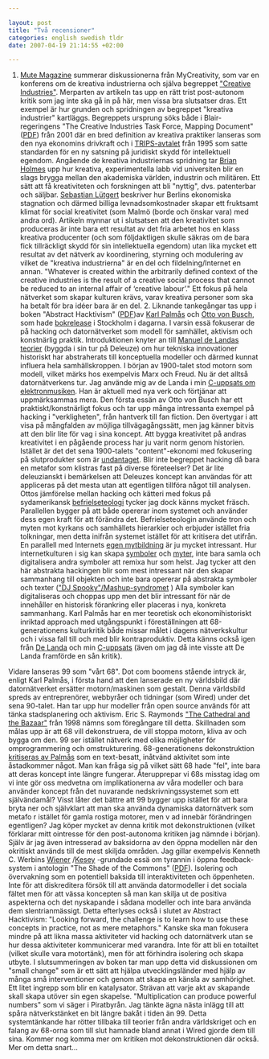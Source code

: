 ```yaml
--- 

layout: post
title: "Två recensioner" 
categories: english swedish tldr 
date: 2007-04-19 21:14:55 +02:00 

---
```


1. [Mute Magazine](http://www.metamute.org/ "Mute Magazine") summerar diskussionerna från MyCreativity, som var en konferens om de kreativa industrierna och själva begreppet ["Creative Industries"](http://copyriot.wordpress.com/2007/01/27/why-were-still-not-content-with-content/). Merparten av artikeln tas upp en rätt trist post-autonom kritik som jag inte ska gå in på här, men vissa bra slutsatser dras. Ett exempel är hur grunden och spridningen av begreppet "kreativa industrier" kartläggs. Begreppets ursprung söks både i Blair-regeringens "The Creative Industries Task Force, Mapping Document" ([PDF](http://www.culture.gov.uk/culture/pdf/part/1.pdf "PDF")) från 2001 där en bred definition av kreativa praktiker lanseras som den nya ekonomins drivkraft och i [TRIPS-avtalet](http://sv.wikipedia.org/wiki/TRIPS "TRIPS-avtalet") från 1995 som satte standarden för en ny satsning på juridiskt skydd för intellektuell egendom. Angående de kreativa industriernas spridning tar [Brian Holmes](http://pzwart.wdka.hro.nl/mdr/research/bholmes/ "Brian Holmes") upp hur kreativa, experimentella labb vid universiten blir en slags brygga mellan den akademiska världen, industrin och militären. Ett sätt att få kreativiteten och forskningen att bli "nyttig", dvs. patenterbar och säljbar. [Sebastian Lütgert](http://www.rolux.org/ "Sebastian Lütgert") beskriver hur Berlins ekonomiska stagnation och därmed billiga levnadsomkostnader skapar ett fruktsamt klimat för social kreativitet (som Malmö (borde och önskar vara) med andra ord). Artikeln mynnar ut i slutsatsen att den kreativitet som produceras är inte bara ett resultat av det fria arbetet hos en klass kreativa producenter (och som följdaktligen skulle säkras om de bara fick tillräckligt skydd för sin intellektuella egendom) utan lika mycket ett resultat av det nätverk av koordinering, styrning och modulering av vilket de "kreativa industrierna" är en del och fildelning/Internet en annan. "Whatever is created within the arbitrarily defined context of the creative industries is the result of a creative social process that cannot be reduced to an internal affair of ‘creative labour’." Ett fokus på hela nätverket som skapar kulturen krävs, varav kreativa personer som ska ha betalt för bra idéer bara är en del. 2. Liknande tankegångar tas upp i boken "Abstract Hacktivism" ([PDF](http://www.kulturservern.se/wronsov/selfpassage/research/AbstractHacktivism-book.pdf "PDF"))av [Karl Palmås](http://www.isk-gbg.org/99our68/ "Karl Palmås") och [Otto von Busch](http://www.we-make-money-not-art.com/archives/009391.php "Otto von Busch"), som hade [bokrelease](http://www.isk-gbg.org/99our68/?p=98 "bokrelease") i Stockholm i dagarna. I varsin essä fokuserar de på hacking och datornätverket som modell för samhället, aktivism och konstnärlig praktik. Introduktionen knyter an till [Manuel de Landas teorier](http://en.wikipedia.org/wiki/Manuel_de_Landa "Manuel de Landas teorier") (byggda i sin tur på Deleuze) om hur tekniska innovationer historiskt har abstraherats till konceptuella modeller och därmed kunnat influera hela samhällskroppen. I början av 1900-talet stod motorn som modell, vilket märks hos exempelvis Marx och Freud. Nu är det alltså datornätverkens tur. Jag använde mig av de Landa i min [C-uppsats om elektronmusiken](http://fadetogrey.wordpress.com/2007/01/16/the-sound-of-war-in-the-noise-of-music/ "C-uppsats om elektronmusiken"). Han är aktuell med nya verk och förtjänar att uppmärksammas mera. Den första essän av Otto von Busch har ett praktiskt/konstnärligt fokus och tar upp många intressanta exempel på hacking i "verkligheten", från hantverk till fan fiction. Den övertygar i att visa på mångfalden av möjliga tillvägagångssätt, men jag känner bitvis att den blir lite för vag i sina koncept. Att bygga kreativitet på andras kreativitet i en pågående process har ju varit norm genom historien. Istället är det det sena 1900-talets "content"-ekonomi med fokusering på slutprodukter som är [undantaget](http://copyriot.se/2007/03/25/fonogramekonomin-som-historisk-parentes/ "undantaget"). Blir inte begreppet hacking då bara en metafor som klistras fast på diverse företeelser? Det är lite deleuzianskt i bemärkelsen att Deleuzes koncept kan användas för att appliceras på det mesta utan att egentligen tillföra något till analysen. Ottos jämförelse mellan hacking och kätteri med fokus på sydamerikansk [befrielseteologi](http://sv.wikipedia.org/wiki/Befrielseteologi "befrielseteologi") tycker jag dock känns mycket fräsch. Parallellen bygger på att både opererar inom systemet och använder dess egen kraft för att förändra det. Befrielseteologin använde tron och myten mot kyrkans och samhällets hierarkier och erbjuder istället fria tolkningar, men detta inifrån systemet istället för att kritisera det utifrån. En parallell med Internets [egen mytbildning](http://images.google.com/images?q=kopimi "egen mytbildning") är ju mycket intressant. Hur internetkulturen i sig kan skapa [symboler](http://images.google.com/images?q=kopimi "symboler") och [myter](http://images.google.com/images?q=arga+unga+hackare "myter"), inte bara samla och digitalisera andra symboler att remixa hur som helst. Jag tycker att den här abstrakta hackingen blir som mest intressant när den skapar sammanhang till objekten och inte bara opererar på abstrakta symboler och texter (["DJ Spooky"/Mashup-syndromet](http://fadetogrey.wordpress.com/2007/03/15/kontexter-i-rundgang/) ) Alla symboler kan digitaliseras och choppas upp men det blir intressant för när de innehåller en historisk förankring eller placeras i nya, konkreta sammanhang. Karl Palmås har en mer teoretisk och ekonomihistoriskt inriktad approach med utgångspunkt i föreställningen att 68-generationens kulturkritik både missar målet i dagens nätverkskultur och i vissa fall till och med blir kontraproduktiv. Detta känns också igen från [De Landa](http://www.shaviro.com/Blog/?p=541 "De Landa") och min [C-uppsats](http://fadetogrey.wordpress.com/2007/01/16/the-sound-of-war-in-the-noise-of-music/ "C-uppsats") (även om jag då inte visste att De Landa framförde en sån kritik). 

Vidare lanseras 99 som "vårt 68". Dot com boomens stående intryck är, enligt Karl Palmås, i första hand att den lanserade en ny världsbild där datornätverket ersätter motorn/maskinen som gestalt. Denna världsbild spreds av entreprenörer, webbyråer och tidningar (som Wired) under det sena 90-talet. Han tar upp hur modeller från open source används för att tänka stadsplanering och aktivism. Eric S. Raymonds ["The Cathedral and the Bazaar"](http://www.firstmonday.org/issues/issue3_3/raymond/) från 1998 nämns som föregångare till detta. Skillnaden som målas upp är att 68 vill dekonstruera, de vill stoppa motorn, kliva av och bygga om den. 99 ser istället nätverk med olika möjligheter för omprogrammering och omstrukturering. 68-generationens dekonstruktion [kritiseras av Palmås](http://www.isk-gbg.org/99our68/?p=100#more-100 "kritiseras av Palmås") som en text-besatt, inåtvänd aktivitet som inte åstadkommer något. Man kan fråga sig på vilket sätt 68 hade "fel", inte bara att deras koncept inte längre fungerar. Återupprepar vi 68s misstag idag om vi inte gör oss medvetna om implikationerna av våra modeller och bara använder koncept från det nuvarande nedskrivningssystemet som ett självändamål? Visst låter det bättre att 99 bygger upp istället för att bara bryta ner och självklart att man ska använda dynamiska datornätverk som metafo r istället för gamla rostiga motorer, men v ad innebär förändringen egentligen? Jag köper mycket av denna kritik mot dekonstruktionen (vilket förklarar mitt ointresse för den post-autonoma kritiken jag nämnde i början). Själv är jag även intresserad av baksidorna av den öppna modellen när den okritiskt används till de mest skiljda områden. Jag gillar exempelvis Kenneth C. Werbins [Wiener](http://en.wikipedia.org/wiki/Norbert_Wiener "Wiener") /[Kesey](http://en.wikipedia.org/wiki/Sometimes_a_Great_Notion_%28novel%29 "Kesey") -grundade essä om tyrannin i öppna feedback-system i antologin "The Shade of the Commons" ([PDF](http://www.waag.org/download/16813 "PDF")). Isolering och övervakning som en potentiell baksida till interaktiviteten och öppenheten. Inte för att diskreditera försök till att använda datormodeller i det sociala fältet men för att vässa koncepten så man kan skilja ut de positiva aspekterna och det nyskapande i sådana modeller och inte bara använda dem slentrianmässigt. Detta efterlyses också i slutet av Abstract Hacktivism: "Looking forward, the challenge is to learn how to use these concepts in practice, not as mere metaphors." Kanske ska man fokusera mindre på att likna massa aktiviteter vid hacking och datornätverk utan se hur dessa aktiviteter kommunicerar med varandra. Inte för att bli en totailtet (vilket skulle vara motortänk), men för att förhindra isolering och skapa utbyte. I slutsummeringen av boken tar man upp detta vid diskussionen om "small change" som är ett sätt att hjälpa utvecklingsländer med hjälp av många små interventioner och genom att skapa en känsla av samhörighet. Ett litet ingrepp som blir en katalysator. Strävan att varje akt av skapande skall skapa utöver sin egen skapelse. "Multiplication can produce powerful numbers" som vi säger i Piratbyrån. Jag tänkte ägna nästa inlägg till att spåra nätverkstänket en bit längre bakåt i tiden än 99. Detta systemtänkande har rötter tillbaka till teorier från andra världskriget och en falang av 68-orna som till slut hamnade bland annat i Wired gjorde dem till sina. Kommer nog komma mer om kritiken mot dekonstruktionen där också. Mer om detta snart...

